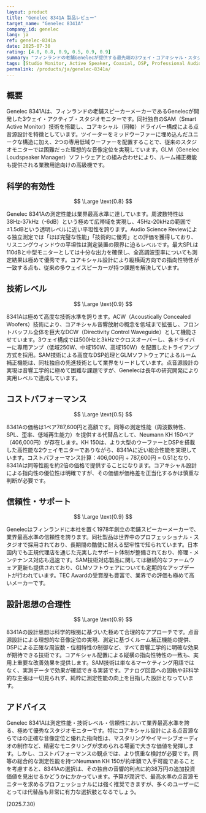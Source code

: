 ```yaml
---
layout: product
title: "Genelec 8341A 製品レビュー"
target_name: "Genelec 8341A"
company_id: genelec
lang: ja
ref: genelec-8341a
date: 2025-07-30
rating: [4.0, 0.8, 0.9, 0.5, 0.9, 0.9]
summary: "フィンランドの老舗Genelecが提供する最先端の3ウェイ・コアキシャル・スタジオモニター。SAM技術とGLM補正により測定性能は業界最高水準を達成しているものの、同等性能の代替品と比較して価格は約2倍となっている。"
tags: [Studio Monitor, Active Speaker, Coaxial, DSP, Professional Audio]
permalink: /products/ja/genelec-8341a/
---
```


## 概要

Genelec 8341Aは、フィンランドの老舗スピーカーメーカーであるGenelecが開発した3ウェイ・アクティブ・スタジオモニターです。同社独自のSAM（Smart Active Monitor）技術を搭載し、コアキシャル（同軸）ドライバー構成による点音源設計を特徴としています。ツイーターをミッドウーファーに埋め込んだユニークな構造に加え、2つの専用低域ウーファーを配置することで、従来のスタジオモニターでは困難だった理想的な音像定位を実現しています。GLM（Genelec Loudspeaker Manager）ソフトウェアとの組み合わせにより、ルーム補正機能も提供される業務用途向けの高級機です。

## 科学的有効性

$$ \Large \text{0.8} $$

Genelec 8341Aの測定性能は業界最高水準に達しています。周波数特性は38Hz-37kHz（-6dB）という極めて広帯域を実現し、45Hz-20kHzの範囲で±1.5dBという透明レベルに近い平坦性を誇ります。Audio Science Reviewによる独立測定では「ほぼ完璧な性能」「技術的に優秀」との評価を獲得しており、リスニングウィンドウの平坦性は測定装置の限界に迫るレベルです。最大SPLは110dBと中型モニターとしては十分な出力を確保し、全高調波歪率についても測定結果は極めて優秀です。コアキシャル設計により縦横両方向での指向性特性が一致する点も、従来の多ウェイスピーカーが持つ課題を解決しています。

## 技術レベル

$$ \Large \text{0.9} $$

8341Aは極めて高度な技術水準を誇ります。ACW（Acoustically Concealed Woofers）技術により、コアキシャル音響放射の概念を低域まで拡張し、フロントバッフル全体を巨大なDCW（Directivity Control Waveguide）として機能させています。3ウェイ構成では500Hzと3kHzでクロスオーバーし、各ドライバーに専用アンプ（低域250W、中域150W、高域150W）を配置したトライアンプ方式を採用。SAM技術による高度なDSP処理とGLMソフトウェアによるルーム補正機能は、同社独自の先進技術として業界をリードしています。点音源設計の実現は音響工学的に極めて困難な課題ですが、Genelecは長年の研究開発により実用レベルで達成しています。

## コストパフォーマンス

$$ \Large \text{0.5} $$

8341Aの価格は1ペア787,600円と高額です。同等の測定性能（周波数特性、SPL、歪率、低域再生能力）を提供する代替品として、Neumann KH 150ペア（406,000円）が存在します。KH 150は、より大型のウーファーとDSPを搭載した高性能な2ウェイモニターでありながら、8341Aに近い総合性能を実現しています。コストパフォーマンス計算：406,000円 ÷ 787,600円 = 0.51となり、8341Aは同等性能を約2倍の価格で提供することになります。コアキシャル設計による指向性の優位性は明確ですが、その価値が価格差を正当化するかは慎重な判断が必要です。

## 信頼性・サポート

$$ \Large \text{0.9} $$

Genelecはフィンランドに本社を置く1978年創立の老舗スピーカーメーカーで、業界最高水準の信頼性を誇ります。同社製品は世界中のプロフェッショナル・スタジオで採用されており、長期間の酷使に耐える堅牢性で知られています。日本国内でも正規代理店を通じた充実したサポート体制が整備されており、修理・メンテナンス対応も迅速です。SAM技術対応製品に関しては継続的なファームウェア更新も提供されており、GLMソフトウェアについても定期的なアップデートが行われています。TEC Awardの受賞歴も豊富で、業界での評価も極めて高いメーカーです。

## 設計思想の合理性

$$ \Large \text{0.9} $$

8341Aの設計思想は科学的根拠に基づいた極めて合理的なアプローチです。点音源設計による理想的な音像定位の実現、測定に基づくルーム補正機能の提供、DSPによる正確な周波数・位相特性の制御など、すべて音響工学的に明確な効果が期待できる技術です。コアキシャル配置による縦横の指向性特性の一致も、実用上重要な改善効果を提供します。SAM技術は単なるマーケティング用語ではなく、実測データで効果が確認できる実装です。アナログ回路への固執や非科学的な主張は一切見られず、純粋に測定性能の向上を目指した設計となっています。

## アドバイス

Genelec 8341Aは測定性能・技術レベル・信頼性において業界最高水準を誇る、極めて優秀なスタジオモニターです。特にコアキシャル設計による点音源ならではの正確な音像定位と優れた指向性は、マスタリングやイマーシブオーディオの制作など、精密なモニタリングが求められる場面で大きな価値を発揮します。しかし、コストパフォーマンスの観点では、より慎重な検討が必要です。同等の総合的な測定性能を持つNeumann KH 150が約半額で入手可能であることを考慮すると、8341Aの選択は、その独自の音響的利点に約38万円の追加投資価値を見出せるかどうかにかかっています。予算が潤沢で、最高水準の点音源モニターを求めるプロフェッショナルには強く推奨できますが、多くのユーザーにとっては代替品も非常に有力な選択肢となるでしょう。

(2025.7.30)
